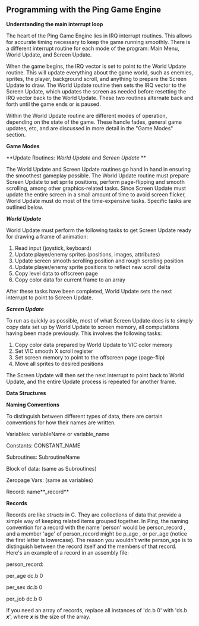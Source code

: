 Programming with the Ping Game Engine
-------------------------------------

**Understanding the main interrupt loop**

The heart of the Ping Game Engine lies in IRQ interrupt routines. This allows for accurate timing necessary to keep the game running smoothly. There is a different interrupt routine for each mode of the program: Main Menu, World Update, and Screen Update.

When the game begins, the IRQ vector is set to point to the World Update routine. This will update everything about the game world, such as enemies, sprites, the player, background scroll, and anything to prepare the Screen Update to draw. The World Update routine then sets the IRQ vector to the Screen Update, which updates the screen as needed before resetting the IRQ vector back to the World Update. These two routines alternate back and forth until the game ends or is paused.

Within the World Update routine are different modes of operation, depending on the state of the game. These handle fades, general game updates, etc, and are discussed in more detail in the "Game Modes" section.

**Game Modes**

**Update Routines: *World Update* and *Screen Update* **

The World Update and Screen Update routines go hand in hand in ensuring the smoothest gameplay possible. The World Update routine must prepare Screen Update to set sprite positions, perform page-flipping and smooth scrolling, among other graphics-related tasks. Since Screen Update must update the entire screen in a small amount of time to avoid screen flicker, World Update must do most of the time-expensive tasks. Specific tasks are outlined below.

***World Update***

World Update must perform the following tasks to get Screen Update ready
for drawing a frame of animation:

1. Read input (joystick, keyboard)
2. Update player/enemy sprites (positions, images, attributes)
3. Update screen smooth scrolling position and rough scrolling position
4. Update player/enemy sprite positions to reflect new scroll delta
5. Copy level data to offscreen page
6. Copy color data for current frame to an array

After these tasks have been completed, World Update sets the next interrupt to point to Screen Update.

***Screen Update***

To run as quickly as possible, most of what Screen Update does is to simply copy data set up by World Update to screen memory, all computations having been made previously. This involves the following tasks:

1. Copy color data prepared by World Update to VIC color memory
2. Set VIC smooth X scroll register
3. Set screen memory to point to the offscreen page (page-flip)
4. Move all sprites to desired positions

The Screen Update will then set the next interrupt to point back to World Update, and the entire Update process is repeated for another frame.

**Data Structures**

**Naming Conventions**

To distinguish between different types of data, there are certain
conventions for how their names are written.

Variables: variableName or variable\_name

Constants: CONSTANT\_NAME

Subroutines: SubroutineName

Block of data: (same as Subroutines)

Zeropage Vars: (same as variables)

Record: name**\_record**


**Records**

Records are like *structs* in C. They are collections of data that provide a simple way of keeping related items grouped together. In Ping, the naming convention for a record with the name 'person' would be person\_record , and a member 'age' of person\_record might be p\_age , or per\_age (notice the first letter is lowercase). The reason you wouldn't write person\_age is to distinguish between the record itself and the members of that record. Here's an example of a record in an assembly file:

person\_record:

per\_age
dc.b 0

per\_sex
dc.b 0

per\_job
dc.b 0

If you need an array of records, replace all instances of 'dc.b 0' with 'ds.b ***x***', where ***x*** is the size of the array.


